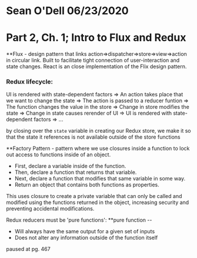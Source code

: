 # Sean O'Dell 06/23/2020
# Part 2, Ch. 1; Intro to Flux and Redux

**Flux - design pattern that links action=>dispatcher=>store=>view=>action in circular link. Built to facilitate tight connection of user-interaction and state changes. React is an close implementation of the Flix design pattern.

### Redux lifecycle:
UI is rendered with state-dependent factors => An action takes place that we want to change the state => The action is passed to a reducer funtion => The function changes the value in the store => Change in store modifies the state => Change in state causes rerender of UI => UI is rendered with state-dependent factors => ...

by closing over the `state` variable in creating our Redux store, we make it so that the state it references is not available outside of the store functions

**Factory Pattern - pattern where we use closures inside a function to lock out access to functions inside of an object.

- First, declare a variable inside of the function.
- Then, declare a function that returns that variable.
- Next, declare a function that modifies that same variable in some way.
- Return an object that contains both functions as properties.

This uses closure to create a private variable that can only be called and modified using the functions returned in the object, increasing security and preventing accidental modifications.

Redux reducers must be 'pure functions':
**pure function --
- Will always have the same output for a given set of inputs
- Does not alter any information outside of the function itself

paused at pg. 467
